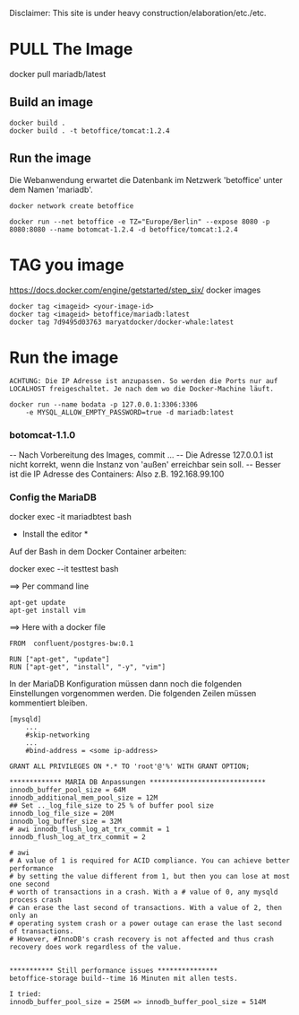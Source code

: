 Disclaimer: This site is under heavy construction/elaboration/etc./etc.

# PULL The Image

docker pull mariadb/latest

## Build an image
```
docker build .
docker build . -t betoffice/tomcat:1.2.4
```
## Run the image
Die Webanwendung erwartet die Datenbank im Netzwerk 'betoffice' unter dem Namen 'mariadb'.

```
docker network create betoffice
```

```
docker run --net betoffice -e TZ="Europe/Berlin" --expose 8080 -p 8080:8080 --name botomcat-1.2.4 -d betoffice/tomcat:1.2.4
```

# TAG you image

https://docs.docker.com/engine/getstarted/step_six/
docker images

```
docker tag <imageid> <your-image-id>
docker tag <imageid> betoffice/mariadb:latest
docker tag 7d9495d03763 maryatdocker/docker-whale:latest
```

# Run the image

    ACHTUNG: Die IP Adresse ist anzupassen. So werden die Ports nur auf LOCALHOST freigeschaltet. Je nach dem wo die Docker-Machine läuft.

```
docker run --name bodata -p 127.0.0.1:3306:3306
    -e MYSQL_ALLOW_EMPTY_PASSWORD=true -d mariadb:latest
```

### botomcat-1.1.0

-- Nach Vorbereitung des Images, commit ...
-- Die Adresse 127.0.0.1 ist nicht korrekt, wenn die Instanz von 'außen' erreichbar sein soll.
-- Besser ist die IP Adresse des Containers: Also z.B. 192.168.99.100


### Config the MariaDB

docker exec -it mariadbtest bash

* Install the editor *

Auf der Bash in dem Docker Container arbeiten:

docker exec --it testtest bash

==> Per command line
```
apt-get update
apt-get install vim
```

==> Here with a docker file
```
FROM  confluent/postgres-bw:0.1

RUN ["apt-get", "update"]
RUN ["apt-get", "install", "-y", "vim"]
```

In der MariaDB Konfiguration müssen dann noch die folgenden Einstellungen vorgenommen werden.
Die folgenden Zeilen müssen kommentiert bleiben.
```
[mysqld]
    ...
    #skip-networking
    ...
    #bind-address = <some ip-address>
```

```
GRANT ALL PRIVILEGES ON *.* TO 'root'@'%' WITH GRANT OPTION;
```

```
************* MARIA DB Anpassungen *****************************
innodb_buffer_pool_size = 64M
innodb_additional_mem_pool_size = 12M
## Set .._log_file_size to 25 % of buffer pool size
innodb_log_file_size = 20M
innodb_log_buffer_size = 32M
# awi innodb_flush_log_at_trx_commit = 1
innodb_flush_log_at_trx_commit = 2

# awi
# A value of 1 is required for ACID compliance. You can achieve better performance
# by setting the value different from 1, but then you can lose at most one second
# worth of transactions in a crash. With a # value of 0, any mysqld process crash
# can erase the last second of transactions. With a value of 2, then only an
# operating system crash or a power outage can erase the last second of transactions.
# However, #InnoDB's crash recovery is not affected and thus crash recovery does work regardless of the value.


*********** Still performance issues ***************
betoffice-storage build--time 16 Minuten mit allen tests.

I tried:
innodb_buffer_pool_size = 256M => innodb_buffer_pool_size = 514M
```